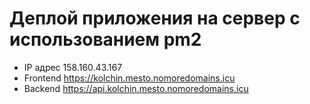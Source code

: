 # Деплой приложения на сервер с использованием pm2

- IP адрес 158.160.43.167
- Frontend https://kolchin.mesto.nomoredomains.icu
- Backend https://api.kolchin.mesto.nomoredomains.icu
